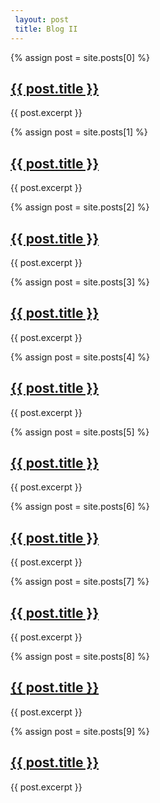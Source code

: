 ```yaml
---
 layout: post
 title: Blog II 
---
```


{% assign post = site.posts[0] %}

<section id="articles">
<article class="post">
<h2><a href="{{ post.url }}">{{ post.title }}</a></h2>
{{ post.excerpt }}
</article>
</section>

{% assign post = site.posts[1] %}

<section id="articles">
<article class="post">
<h2><a href="{{ post.url }}">{{ post.title }}</a></h2>
{{ post.excerpt }}
</article>
</section>

{% assign post = site.posts[2] %}

<section id="articles">
<article class="post">
<h2><a href="{{ post.url }}">{{ post.title }}</a></h2>
{{ post.excerpt }}
</article>
</section>

{% assign post = site.posts[3] %}

<section id="articles">
<article class="post">
<h2><a href="{{ post.url }}">{{ post.title }}</a></h2>
{{ post.excerpt }}
</article>
</section>

{% assign post = site.posts[4] %}

<section id="articles">
<article class="post">
<h2><a href="{{ post.url }}">{{ post.title }}</a></h2>
{{ post.excerpt }}
</article>
</section>

{% assign post = site.posts[5] %}

<section id="articles">
<article class="post">
<h2><a href="{{ post.url }}">{{ post.title }}</a></h2>
{{ post.excerpt }}
</article>
</section>

{% assign post = site.posts[6] %}

<section id="articles">
<article class="post">
<h2><a href="{{ post.url }}">{{ post.title }}</a></h2>
{{ post.excerpt }}
</article>
</section>

{% assign post = site.posts[7] %}

<section id="articles">
<article class="post">
<h2><a href="{{ post.url }}">{{ post.title }}</a></h2>
{{ post.excerpt }}
</article>
</section>

{% assign post = site.posts[8] %}

<section id="articles">
<article class="post">
<h2><a href="{{ post.url }}">{{ post.title }}</a></h2>
{{ post.excerpt }}
</article>
</section>

{% assign post = site.posts[9] %}

<section id="articles">
<article class="post">
<h2><a href="{{ post.url }}">{{ post.title }}</a></h2>
{{ post.excerpt }}
</article>
</section>

